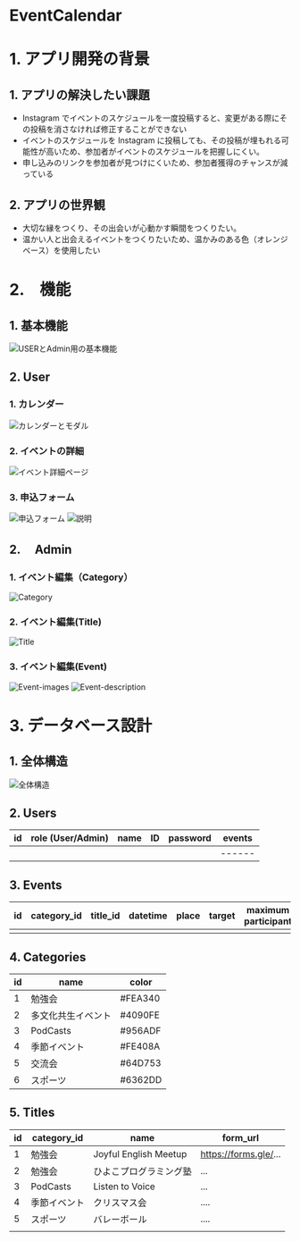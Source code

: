 # EventCalendar

# 1\. アプリ開発の背景

## 1\. アプリの解決したい課題

- Instagram でイベントのスケジュールを一度投稿すると、変更がある際にその投稿を消さなければ修正することができない
- イベントのスケジュールを Instagram に投稿しても、その投稿が埋もれる可能性が高いため、参加者がイベントのスケジュールを把握しにくい。
- 申し込みのリンクを参加者が見つけにくいため、参加者獲得のチャンスが減っている

## 2\. アプリの世界観

- 大切な縁をつくり、その出会いが心動かす瞬間をつくりたい。
- 温かい人と出会えるイベントをつくりたいため、温かみのある色（オレンジベース）を使用したい

# 2\.　機能

## 1\. 基本機能

![USERとAdmin用の基本機能](images/Basic-function.png "basic-function")

## 2\. User

### 1\. カレンダー

![カレンダーとモダル](images/Calendar.png "calendar")

### 2\. イベントの詳細

![イベント詳細ページ](images/Event-detail.png "event-detail")

### 3\. 申込フォーム

![申込フォーム](images/Apply-image.png "apply-image")
![説明](images/Apply-description.png "apply-description")

## 2\.　 Admin

### 1\. イベント編集（Category）

![Category](images/Category.png "Category")

### 2\. イベント編集(Title)

![Title](images/Title.png "Title")

### 3\. イベント編集(Event)

![Event-images](images/Event-images.png "Event-images")
![Event-description](images/Event-description.png "Event-description")

# 3\. データベース設計

## 1\. 全体構造

![全体構造](images/ER-diagram.png "er-diagram")

## 2\. Users

| id  | role (User/Admin) | name | ID  | password | events |
| --- | ----------------- | ---- | --- | -------- | ------ |
|     |                   |      |     |          | ------ |

## 3\. Events

| id  | category_id | title_id | datetime | place | target | maximum participant | fee | imageURL | description | participant_number | created_at | updated_at |
| --- | ----------- | -------- | -------- | ----- | ------ | ------------------- | --- | -------- | ----------- | ------------------ | ---------- | ---------- |
|     |             |          |          |       |        |                     |     |          |             |                    |            |

## 4\. Categories

| id  | name               | color   |
| --- | ------------------ | ------- |
| 1   | 勉強会             | #FEA340 |
| 2   | 多文化共生イベント | #4090FE |
| 3   | PodCasts           | #956ADF |
| 4   | 季節イベント       | #FE408A |
| 5   | 交流会             | #64D753 |
| 6   | スポーツ           | #6362DD |

## 5\. Titles

| id  | category_id  | name                   | form_url              |
| --- | ------------ | ---------------------- | --------------------- |
| 1   | 勉強会       | Joyful English Meetup  | https://forms.gle/... |
| 2   | 勉強会       | ひよこプログラミング塾 | ...                   |
| 3   | PodCasts     | Listen to Voice        | ...                   |
| 4   | 季節イベント | クリスマス会           | ....                  |
| 5   | スポーツ     | バレーボール           | ....                  |
|     |
